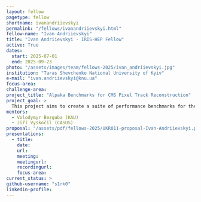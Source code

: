 ```yaml
---
layout: fellow
pagetype: fellow
shortname: ivanandriievskyi
permalink: "/fellows/ivanandriievskyi.html"
fellow-name: "Ivan Andriievskyi"
title: "Ivan Andriievskyi - IRIS-HEP Fellow"
active: True
dates:
  start: 2025-07-01
  end: 2025-09-23
photo: "/assets/images/team/fellows-2025/ivan_andriievskyi.jpg"
institution: "Taras Shevchenko National University of Kyiv"
e-mail: "ivan.andriievskyi@knu.ua"
focus-area:
challenge-area:
project_title: "Alpaka Benchmarks for CMS Pixel Track Reconstruction"
project_goal: >
  This project aims to create a suite of performance benchmarks for the Alpaka library to evaluate parallel programming constructs used in the CMS Pixeltrack reconstruction software. It will include simple C++ benchmarks for memory operations, arithmetic, and random number generation, followed by an implementation of the miniBUDE benchmark. The work will help detect regressions early and support long-term performance portability across CPU and GPU platforms.
mentors:
  - Volodymyr Bezguba (KAU)
  - Jiří Vyskočil (CASUS)
proposal: "/assets/pdf/fellows-2025/UKR011-proposal-Ivan-Andriievskyi.pdf"
presentations:
  - title:
    date:
    url:
    meeting:
    meetingurl:
    recordingurl:
    focus-area:
current_status: >
github-username: "s1rk0"
linkedin-profile:
---
```

